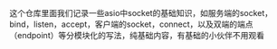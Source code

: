 这个仓库里面我们记录一些asio中socket的基础知识，如服务端的socket，bind，listen，accept，客户端的socket，connect，以及双端的端点（endpoint）等分模块化的写法，纯基础内容，有基础的小伙伴不用观看
